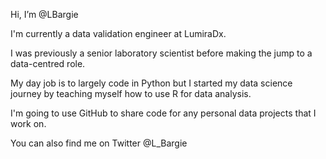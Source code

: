 Hi, I’m @LBargie

I'm currently a data validation engineer at LumiraDx. 

I was previously a senior laboratory scientist before making the jump to a data-centred role.

My day job is to largely code in Python but I started my data science journey by teaching myself how to use R for data analysis.

I'm going to use GitHub to share code for any personal data projects that I work on.

You can also find me on Twitter @L_Bargie

<!---
LBargie/LBargie is a ✨ special ✨ repository because its `README.md` (this file) appears on your GitHub profile.
You can click the Preview link to take a look at your changes.
--->
